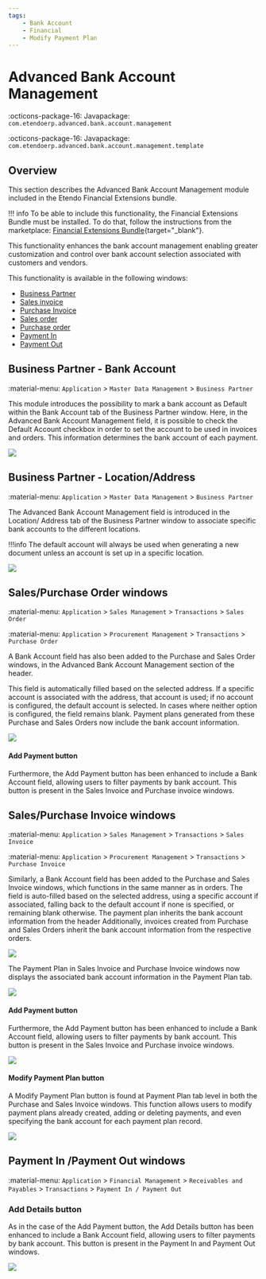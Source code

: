 ```yaml
---
tags:
    - Bank Account
    - Financial
    - Modify Payment Plan 
---
```


# Advanced Bank Account Management

:octicons-package-16: Javapackage: `com.etendoerp.advanced.bank.account.management`

:octicons-package-16: Javapackage: `com.etendoerp.advanced.bank.account.management.template`

## Overview
This section describes the Advanced Bank Account Management module included in the Etendo Financial Extensions bundle.

!!! info
    To be able to include this functionality, the Financial Extensions Bundle must be installed. To do that, follow the instructions from the marketplace: [Financial Extensions Bundle](https://marketplace.etendo.cloud/#/product-details?module=9876ABEF90CC4ABABFC399544AC14558){target="_blank"}.

This functionality enhances the bank account management enabling greater customization and control over bank account selection associated with customers and vendors.

This functionality is available in the following windows: 

- [Business Partner](../../../basic-features/master-data-management/master-data.md#advanced-bank-account-management)
- [Sales invoice](../../../basic-features/sales-management/transactions.md#advanced-bank-account_1)
- [Purchase Invoice](../../../basic-features/procurement-management/transactions.md#advanced-bank-account_1)
- [Sales order](../../../basic-features/sales-management/transactions.md#advanced-bank-account)
- [Purchase order](../../../basic-features/procurement-management/transactions.md#advanced-bank-account)
- [Payment In](../../../basic-features/financial-management/receivables-and-payables/transactions.md#advanced-bank-account_1)
- [Payment Out](../../../basic-features/financial-management/receivables-and-payables/transactions.md#advanced-bank-account)

## Business Partner - Bank Account
:material-menu: `Application` > `Master Data Management` > `Business Partner`

This module introduces the possibility to mark a bank account as Default within the Bank Account tab of the Business Partner window. Here, in the Advanced Bank Account Management field, it is possible to check the Default Account checkbox in order to set the account to be used in invoices and orders. This information determines the bank account of each payment.

![](../../../../../assets/user-guide/etendo-classic/optional-features/bundles/financial-extensions/advanced-bank-account-management/aba1.png)

## Business Partner - Location/Address
:material-menu: `Application` > `Master Data Management` > `Business Partner` 

The Advanced Bank Account Management field is introduced in the Location/ Address tab of the Business Partner window to associate specific bank accounts to the different locations.  

!!!info
    The default account will always be used when generating a new document unless an account is set up in a specific location. 

![](../../../../../assets/user-guide/etendo-classic/optional-features/bundles/financial-extensions/advanced-bank-account-management/aba2.png)

## Sales/Purchase Order windows
:material-menu: `Application` > `Sales Management` > `Transactions` > `Sales Order`

:material-menu: `Application` > `Procurement Management` > `Transactions` > `Purchase Order`

A Bank Account field has also been added to the Purchase and Sales Order windows, in the Advanced Bank Account Management section of the header. 

This field is automatically filled based on the selected address. If a specific account is associated with the address, that account is used; if no account is configured, the default account is selected. In cases where neither option is configured, the field remains blank. Payment plans generated from these Purchase and Sales Orders now include the bank account information.

![](../../../../../assets/user-guide/etendo-classic/optional-features/bundles/financial-extensions/advanced-bank-account-management/aba3.png)

#### Add Payment button

Furthermore, the Add Payment button has been enhanced to include a Bank Account field, allowing users to filter payments by bank account. This button is present in the Sales Invoice and Purchase invoice windows.


## Sales/Purchase Invoice windows

:material-menu: `Application` > `Sales Management` > `Transactions` > `Sales Invoice`

:material-menu: `Application` > `Procurement Management` > `Transactions` > `Purchase Invoice`

Similarly, a Bank Account field has been added to the Purchase and Sales Invoice windows, which functions in the same manner as in orders. The field is auto-filled based on the selected address, using a specific account if associated, falling back to the default account if none is specified, or remaining blank otherwise. 
The payment plan inherits the bank account information from the header
Additionally, invoices created from Purchase and Sales Orders inherit the bank account information from the respective orders.

![](../../../../../assets/user-guide/etendo-classic/optional-features/bundles/financial-extensions/advanced-bank-account-management/aba4.png)

The Payment Plan in Sales Invoice and Purchase Invoice windows now displays the associated bank account information in the Payment Plan tab. 

![](../../../../../assets/user-guide/etendo-classic/optional-features/bundles/financial-extensions/advanced-bank-account-management/aba5.png)

#### Add Payment button

Furthermore, the Add Payment button has been enhanced to include a Bank Account field, allowing users to filter payments by bank account. This button is present in the Sales Invoice and Purchase invoice windows.

![](../../../../../assets/user-guide/etendo-classic/optional-features/bundles/financial-extensions/advanced-bank-account-management/aba6.png)


#### Modify Payment Plan button

A Modify Payment Plan button is found at Payment Plan tab level in both the Purchase and Sales Invoice windows. This function allows users to modify payment plans already created, adding or deleting payments, and even specifying the bank account for each payment plan record.

![](../../../../../assets/user-guide/etendo-classic/optional-features/bundles/financial-extensions/advanced-bank-account-management/aba7.png)

## Payment In /Payment Out windows
:material-menu: `Application` > `Financial Management` > `Receivables and Payables` > `Transactions` > `Payment In / Payment Out` 
### Add Details button


As in the case of the Add Payment button, the Add Details button has been enhanced to include a Bank Account field, allowing users to filter payments by bank account. This button is present in the Payment In and Payment Out windows.

![](../../../../../assets/user-guide/etendo-classic/optional-features/bundles/financial-extensions/advanced-bank-account-management/aba8.png)